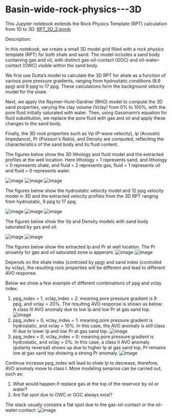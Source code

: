 # Basin-wide-rock-physics---3D



This Jupyter notebook extends the Rock Physics Template (RPT) calculation from 1D to 3D: [RPT_3D_2.ipynb](/RPT_3D_2.ipynb)

Description:

In this notebook, we create a small 3D model grid filled with a rock physics template (RPT) for both shale and sand. The model includes a sand body containing gas and oil, with distinct gas-oil-contact (GOC) and oil-water-contact (OWC) visible within the sand body.

We first use Dutta’s model to calculate the 3D RPT for shale as a function of various pore pressure gradients, ranging from hydrostatic conditions (8.6 ppg) and 9 ppg to 17 ppg. These calculations form the background velocity model for the shale.

Next, we apply the Raymer-Hunt-Gardner (RHG) model to compute the 3D sand properties, varying the clay volume (Vclay) from 0% to 100%, with the pore fluid initially saturated with water. Then, using Gassmann’s equation for fluid substitution, we replace the pore fluid with gas and oil and apply these changes to the sand body.

Finally, the 3D rock properties such as Vp (P-wave velocity), Ip (Acoustic Impedance), Pr (Poisson's Ratio), and Density are computed, reflecting the characteristics of the sand body and its fluid content.

The figures below show the 3D lithology and fluid model and the extracted profiles at the well location. Here lithology = 1 represents sand, and lithology = 0 represents shale, and fluid = 2 represents gas, fluid = 1 represents oil and fluid = 0 represents water.

![image](https://github.com/user-attachments/assets/9d727591-084e-4577-865f-e28041ce7b84)
![image](https://github.com/user-attachments/assets/9f4f7df9-10ae-4fd2-8a7f-1ffb2ab4115d)
![image](https://github.com/user-attachments/assets/0ae3e22c-8ab4-4921-ad44-903f06a864e3)

The figures below show the hydrostatic velocity model and 12 ppg velocity model in 3D and the extracted velocity profiles from the 3D RPT ranging from hydrostatic, 9 ppg to 17 ppg.

![image](https://github.com/user-attachments/assets/c1f692a8-9018-428b-be94-7780bd833d57)
![image](https://github.com/user-attachments/assets/93108398-cf2e-4c7a-9263-7e45d64d469b)
![image](https://github.com/user-attachments/assets/54a18499-7a47-4b87-acde-694f75db9f9e)

The figures below show the Vp and Density models with sand body saturated by gas and oil.

![image](https://github.com/user-attachments/assets/bcd50b9f-28ab-467a-809d-ccc5c4d92af1)
![image](https://github.com/user-attachments/assets/411dfeeb-3d3a-4fbb-a1c2-3bb260f42847)

The figures below show the extracted Ip and Pr at well location. The Pr anoamly for gas and oil saturated zone is apperant.
![image](https://github.com/user-attachments/assets/d45042b3-fc8f-48b6-9781-7fb2ba8cc3ec)
![image](https://github.com/user-attachments/assets/9eea8e35-5651-4fad-933a-eca73a9baa90)

Depends on the shale index (controled by ppg) and sand index (controled by vclay), the resulting rock properties will be different and lead to different AVO response.

Below we show a few example of different combinations of ppg and vclay index.

1. ppg_index = 1, vclay_index = 2: meaning pore pressure gradient is 9 ppg, and vclay = 20%.
The resulting AVO response is shown as below: A class III AVO anomaly due to low Ip and low Pr at gas sand top.
![image](https://github.com/user-attachments/assets/601e8f99-8780-42d2-a67d-19d52ac0111d)
2. ppg_index = 0, vclay_index = 1: meaning pore pressure gradient is hydrostatic, and vclay = 10%.
In this case, the AVO anomaly is still class III due to lower Ip and low Pr at gas sand top.
![image](https://github.com/user-attachments/assets/f125559e-5034-4f4e-a940-cbaf6e3235d4)
3. ppg_index = 0, vclay_index = 0: meaning pore pressure gradient is hydrostatic, and vclay = 0%.
In this case, a class II AVO anomaly (polarity reversal) shows up due to higher Ip at gas sand top, Pr remains low at gas sand top showing a strong Pr anomaly.
![image](https://github.com/user-attachments/assets/c8238254-7af0-4f78-a222-4e493867c4b0)

Continue increase ppg_index will lead to shale Ip to decrease, therefore, AVO anomaly move to class I.
More modeling senarios can be carried out, such as:
1. What would happen if replace gas at the top of the reservoir by oil or water?
2. Are flat spot due to OWC or GOC always exist?

The stack usually contains a flat spot due to the gas-oil-contact or the oil-water-contact:
![image](https://github.com/user-attachments/assets/01d72c7b-8bc7-4d02-8a7c-c46c45954ccc)
